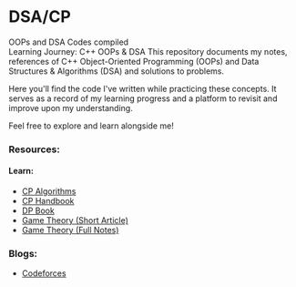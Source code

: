 # DSA/CP
OOPs and DSA Codes compiled
<br>
Learning Journey: C++ OOPs & DSA
This repository documents my notes, references of C++ Object-Oriented Programming (OOPs) and Data Structures & Algorithms (DSA) and solutions to problems.

Here you'll find the code I've written while practicing these concepts. It serves as a record of my learning progress and a platform to revisit and improve upon my understanding.

Feel free to explore and learn alongside me!

### Resources:

#### Learn:

- [CP Algorithms](https://cp-algorithms.com/)
- [CP Handbook](https://cses.fi/book/book.pdf)
- [DP Book](https://dp-book.com/Dynamic_Programming.pdf)
- [Game Theory (Short Article)](https://www.topcoder.com/community/competitive-programming/tutorials/algorithm-games/)
- [Game Theory (Full Notes)](https://www.cs.cmu.edu/afs/cs/academic/class/15859-f01/www/notes/comb.pdf)

### Blogs:
- [Codeforces](https://codeforces.com/blog/entry/91363)
